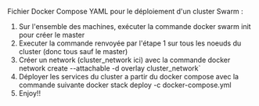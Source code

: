 Fichier Docker Compose YAML pour le déploiement d'un cluster Swarm :
1) Sur l'ensemble des machines, exécuter la commande docker swarm init pour créer le master
2) Executer la commande renvoyée par l'étape 1 sur tous les noeuds du cluster (donc tous sauf le master)
3) Créer un network (cluster_network ici) avec la commande docker network create --attachable -d overlay cluster_network`
4) Déployer les services du cluster a partir du docker compose avec la commande suivante docker stack deploy -c docker-compose.yml
5) Enjoy!!
